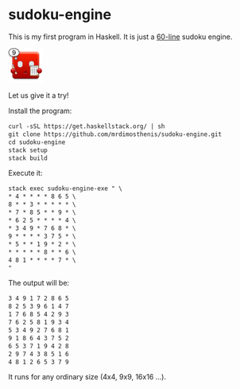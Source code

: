 # sudoku-engine

This is my first program in Haskell. It is just a [60-line](https://github.com/mrdimosthenis/sudoku-engine/blob/master/src/Traverse.hs) sudoku engine.

![Logo](https://github.com/mrdimosthenis/sudoku-engine/blob/master/icon.png)

Let us give it a try!

Install the program:
```
curl -sSL https://get.haskellstack.org/ | sh
git clone https://github.com/mrdimosthenis/sudoku-engine.git
cd sudoku-engine
stack setup
stack build
```

Execute it:
```
stack exec sudoku-engine-exe " \
* 4 * * * * 8 6 5 \
8 * * 3 * * * * * \
* 7 * 8 5 * * 9 * \
* 6 2 5 * * * * 4 \
* 3 4 9 * 7 6 8 * \
9 * * * * 3 7 5 * \
* 5 * * 1 9 * 2 * \
* * * * * 8 * * 6 \
4 8 1 * * * * 7 * \
"
```

The output will be:
```
3 4 9 1 7 2 8 6 5
8 2 5 3 9 6 1 4 7
1 7 6 8 5 4 2 9 3
7 6 2 5 8 1 9 3 4
5 3 4 9 2 7 6 8 1
9 1 8 6 4 3 7 5 2
6 5 3 7 1 9 4 2 8
2 9 7 4 3 8 5 1 6
4 8 1 2 6 5 3 7 9
```

It runs for any ordinary size (4x4, 9x9, 16x16 ...).

